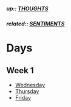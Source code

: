 ##### up:: [THOUGHTS](../THOUGHTS.md)

##### related:: [SENTIMENTS](./sentiments.md)

# Days

## Week 1

- [Wednesday](../days/28Sept2023.md)
- [Thursday](../days/29Sept2023.md)
- [Friday](../days/30Sept2023.md)
